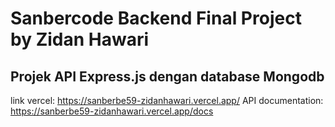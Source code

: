 # Sanbercode Backend Final Project by Zidan Hawari
## Projek API Express.js dengan database Mongodb
link vercel: https://sanberbe59-zidanhawari.vercel.app/
API documentation: https://sanberbe59-zidanhawari.vercel.app/docs
